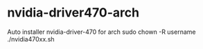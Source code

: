 # nvidia-driver470-arch
Auto installer nvidia-driver-470 for arch
sudo chown -R username ./nvidia470xx.sh
